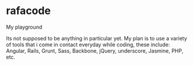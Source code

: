 rafacode
========

My playground

Its not supposed to be anything in particular yet. My plan is to use a variety of tools that i come in contact everyday while coding, these include: Angular, Rails, Grunt, Sass, Backbone, jQuery, underscore, Jasmine, PHP, etc.
